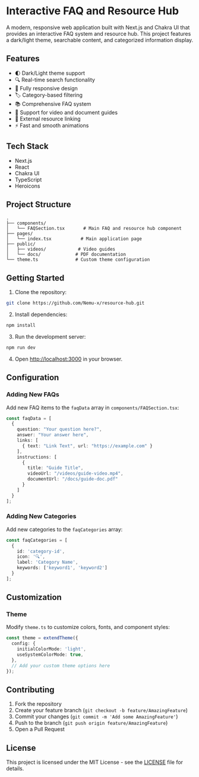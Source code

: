 # Interactive FAQ and Resource Hub

A modern, responsive web application built with Next.js and Chakra UI that provides an interactive FAQ system and resource hub. This project features a dark/light theme, searchable content, and categorized information display.

## Features

- 🌓 Dark/Light theme support
- 🔍 Real-time search functionality
- 📱 Fully responsive design
- 🏷️ Category-based filtering
- 📚 Comprehensive FAQ system
- 🎥 Support for video and document guides
- 🔗 External resource linking
- ⚡ Fast and smooth animations

## Tech Stack

- Next.js
- React
- Chakra UI
- TypeScript
- Heroicons

## Project Structure

```
.
├── components/
│   └── FAQSection.tsx       # Main FAQ and resource hub component
├── pages/
│   └── index.tsx           # Main application page
├── public/
│   ├── videos/            # Video guides
│   └── docs/             # PDF documentation
└── theme.ts              # Custom theme configuration
```

## Getting Started

1. Clone the repository:
```bash
git clone https://github.com/Nemu-x/resource-hub.git
```

2. Install dependencies:
```bash
npm install
```

3. Run the development server:
```bash
npm run dev
```

4. Open [http://localhost:3000](http://localhost:3000) in your browser.

## Configuration

### Adding New FAQs

Add new FAQ items to the `faqData` array in `components/FAQSection.tsx`:

```typescript
const faqData = [
  {
    question: "Your question here?",
    answer: "Your answer here",
    links: [
      { text: "Link Text", url: "https://example.com" }
    ],
    instructions: [
      {
        title: "Guide Title",
        videoUrl: "/videos/guide-video.mp4",
        documentUrl: "/docs/guide-doc.pdf"
      }
    ]
  }
];
```

### Adding New Categories

Add new categories to the `faqCategories` array:

```typescript
const faqCategories = [
  {
    id: 'category-id',
    icon: '🔍',
    label: 'Category Name',
    keywords: ['keyword1', 'keyword2']
  }
];
```

## Customization

### Theme

Modify `theme.ts` to customize colors, fonts, and component styles:

```typescript
const theme = extendTheme({
  config: {
    initialColorMode: 'light',
    useSystemColorMode: true,
  },
  // Add your custom theme options here
});
```

## Contributing

1. Fork the repository
2. Create your feature branch (`git checkout -b feature/AmazingFeature`)
3. Commit your changes (`git commit -m 'Add some AmazingFeature'`)
4. Push to the branch (`git push origin feature/AmazingFeature`)
5. Open a Pull Request

## License

This project is licensed under the MIT License - see the [LICENSE](LICENSE) file for details. 
